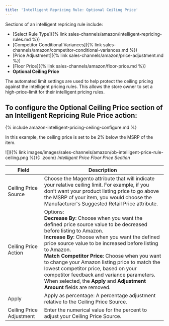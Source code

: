 ```yaml
---
title: 'Intelligent Repricing Rule: Optional Ceiling Price'
---
```



Sections of an intelligent repricing rule include:

- [Select Rule Type]({% link sales-channels/amazon/intelligent-repricing-rules.md %})
- [Competitor Conditional Variances]({% link sales-channels/amazon/competitor-conditional-variances.md %})
- [Price Adjustment]({% link sales-channels/amazon/price-adjustment.md %})
- [Floor Price]({% link sales-channels/amazon/floor-price.md %})
- **Optional Ceiling Price**

The automated limit settings are used to help protect the ceiling pricing against the intelligent pricing rules. This allows the store owner to set a high-price-limit for their intelligent pricing rules.

## To configure the Optional Ceiling Price section of an Intelligent Repricing Rule Price action:

{% include amazon-intelligent-pricing-ceiling-configure.md %}

In this example, the ceiling price is set to be 2% below the MSRP of the item.

![]({% link images/images/sales-channels/amazon/ob-intelligent-price-rule-ceiling.png %}){: .zoom}
_Intelligent Price Floor Price Section_

|Field |Description|
|---|---|
|Ceiling Price Source|Choose the Magento attribute that will indicate your relative ceiling limit. For example, if you don’t want your product listing price to go above the MSRP of your item, you would choose the Manufacturer's Suggested Retail Price attribute. |
|Ceiling Price Action |Options:<br/>**Decrease By**: Choose when you want the defined price source value to be decreased before listing to Amazon.<br/>**Increase By**: Choose when you want the defined price source value to be increased before listing to Amazon.<br/>**Match Competitor Price**: Choose when you want to change your Amazon listing price to match the lowest competitor price, based on your competitor feedback and variance parameters. When selected, the **Apply** and **Adjustment Amount** fields are removed. |
|Apply|Apply as percentage: A percentage adjustment relative to the Ceiling Price Source. |
|Ceiling Price Adjustment|Enter the numerical value for the percent to adjust your Ceiling Price Source. |
